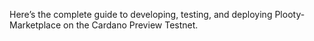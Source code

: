 Here’s the complete guide to developing, testing, and deploying Plooty-Marketplace on the Cardano Preview Testnet.

